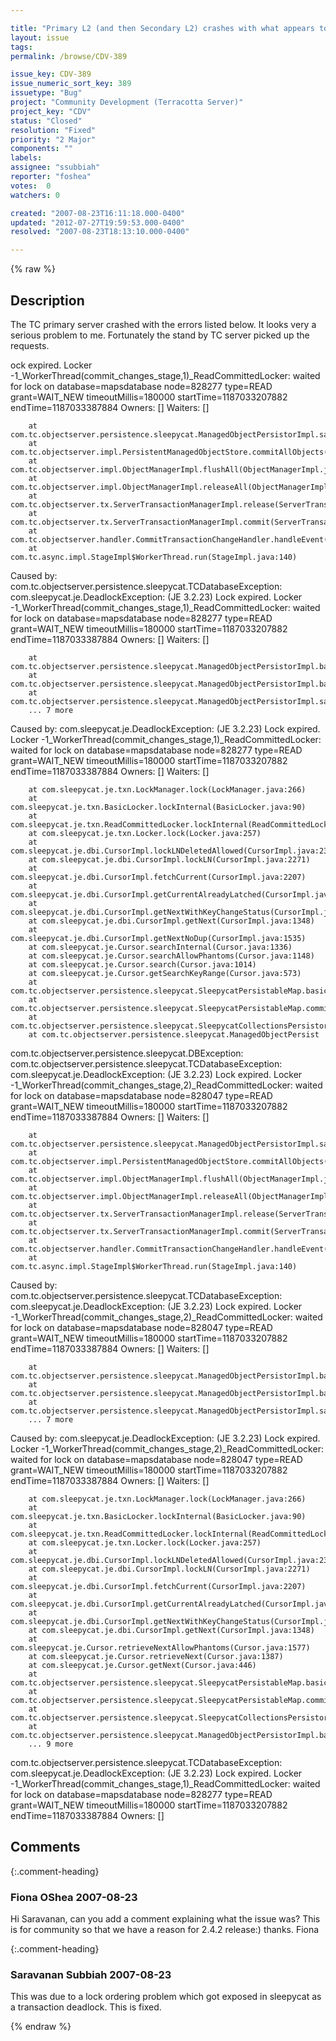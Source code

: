 ```yaml
---

title: "Primary L2 (and then Secondary L2) crashes with what appears to be a BDB Deadlock Exception"
layout: issue
tags: 
permalink: /browse/CDV-389

issue_key: CDV-389
issue_numeric_sort_key: 389
issuetype: "Bug"
project: "Community Development (Terracotta Server)"
project_key: "CDV"
status: "Closed"
resolution: "Fixed"
priority: "2 Major"
components: ""
labels: 
assignee: "ssubbiah"
reporter: "foshea"
votes:  0
watchers: 0

created: "2007-08-23T16:11:18.000-0400"
updated: "2012-07-27T19:59:53.000-0400"
resolved: "2007-08-23T18:13:10.000-0400"

---
```




{% raw %}



## Description

<div markdown="1" class="description">

The TC primary server crashed with the errors listed below. It looks very a serious problem to me. Fortunately the stand by TC server picked up the requests.

ock expired. Locker -1\_WorkerThread(commit\_changes\_stage,1)\_ReadCommittedLocker: waited for lock on database=mapsdatabase node=828277 type=READ grant=WAIT\_NEW timeoutMillis=180000 startTime=1187033207882 endTime=1187033387884 
Owners: [<LockInfo locker="182254\_WorkerThread(commit\_changes\_stage,2)\_Txn" type="WRITE"/>] 
Waiters: [] 

        at com.tc.objectserver.persistence.sleepycat.ManagedObjectPersistorImpl.saveAllObjects(ManagedObjectPersistorImpl.java:296) 
        at com.tc.objectserver.impl.PersistentManagedObjectStore.commitAllObjects(PersistentManagedObjectStore.java:81) 
        at com.tc.objectserver.impl.ObjectManagerImpl.flushAll(ObjectManagerImpl.java:660) 
        at com.tc.objectserver.impl.ObjectManagerImpl.releaseAll(ObjectManagerImpl.java:526) 
        at com.tc.objectserver.tx.ServerTransactionManagerImpl.release(ServerTransactionManagerImpl.java:262) 
        at com.tc.objectserver.tx.ServerTransactionManagerImpl.commit(ServerTransactionManagerImpl.java:253) 
        at com.tc.objectserver.handler.CommitTransactionChangeHandler.handleEvent(CommitTransactionChangeHandler.java:30) 
        at com.tc.async.impl.StageImpl$WorkerThread.run(StageImpl.java:140) 
Caused by: com.tc.objectserver.persistence.sleepycat.TCDatabaseException: com.sleepycat.je.DeadlockException: (JE 3.2.23) Lock expired. Locker -1\_WorkerThread(commit\_changes\_stage,1)\_ReadCommittedLocker: waited for lock on database=mapsdatabase node=828277 type=READ grant=WAIT\_NEW timeoutMillis=180000 startTime=1187033207882 endTime=1187033387884 
Owners: [<LockInfo locker="182254\_WorkerThread(commit\_changes\_stage,2)\_Txn" type="WRITE"/>] 
Waiters: [] 

        at com.tc.objectserver.persistence.sleepycat.ManagedObjectPersistorImpl.basicSaveCollection(ManagedObjectPersistorImpl.java:271)
        at com.tc.objectserver.persistence.sleepycat.ManagedObjectPersistorImpl.basicSaveObject(ManagedObjectPersistorImpl.java:249) 
        at com.tc.objectserver.persistence.sleepycat.ManagedObjectPersistorImpl.saveAllObjects(ManagedObjectPersistorImpl.java:284) 
        ... 7 more 
Caused by: com.sleepycat.je.DeadlockException: (JE 3.2.23) Lock expired. Locker -1\_WorkerThread(commit\_changes\_stage,1)\_ReadCommittedLocker: waited for lock on database=mapsdatabase node=828277 type=READ grant=WAIT\_NEW timeoutMillis=180000 startTime=1187033207882 endTime=1187033387884 
Owners: [<LockInfo locker="182254\_WorkerThread(commit\_changes\_stage,2)\_Txn" type="WRITE"/>] 
Waiters: [] 

        at com.sleepycat.je.txn.LockManager.lock(LockManager.java:266) 
        at com.sleepycat.je.txn.BasicLocker.lockInternal(BasicLocker.java:90) 
        at com.sleepycat.je.txn.ReadCommittedLocker.lockInternal(ReadCommittedLocker.java:69) 
        at com.sleepycat.je.txn.Locker.lock(Locker.java:257) 
        at com.sleepycat.je.dbi.CursorImpl.lockLNDeletedAllowed(CursorImpl.java:2349) 
        at com.sleepycat.je.dbi.CursorImpl.lockLN(CursorImpl.java:2271) 
        at com.sleepycat.je.dbi.CursorImpl.fetchCurrent(CursorImpl.java:2207) 
        at com.sleepycat.je.dbi.CursorImpl.getCurrentAlreadyLatched(CursorImpl.java:1276) 
        at com.sleepycat.je.dbi.CursorImpl.getNextWithKeyChangeStatus(CursorImpl.java:1422) 
        at com.sleepycat.je.dbi.CursorImpl.getNext(CursorImpl.java:1348) 
        at com.sleepycat.je.dbi.CursorImpl.getNextNoDup(CursorImpl.java:1535) 
        at com.sleepycat.je.Cursor.searchInternal(Cursor.java:1336) 
        at com.sleepycat.je.Cursor.searchAllowPhantoms(Cursor.java:1148) 
        at com.sleepycat.je.Cursor.search(Cursor.java:1014) 
        at com.sleepycat.je.Cursor.getSearchKeyRange(Cursor.java:573) 
        at com.tc.objectserver.persistence.sleepycat.SleepycatPersistableMap.basicClear(SleepycatPersistableMap.java:207) 
        at com.tc.objectserver.persistence.sleepycat.SleepycatPersistableMap.commit(SleepycatPersistableMap.java:131) 
        at com.tc.objectserver.persistence.sleepycat.SleepycatCollectionsPersistor.saveMap(SleepycatCollectionsPersistor.java:47) 
        at com.tc.objectserver.persistence.sleepycat.ManagedObjectPersist 

com.tc.objectserver.persistence.sleepycat.DBException: com.tc.objectserver.persistence.sleepycat.TCDatabaseException: com.sleepycat.je.DeadlockException: (JE 3.2.23) Lock expired. Locker -1\_WorkerThread(commit\_changes\_stage,2)\_ReadCommittedLocker: waited for lock on database=mapsdatabase node=828047 type=READ grant=WAIT\_NEW timeoutMillis=180000 startTime=1187033207882 endTime=1187033387884 
Owners: [<LockInfo locker="182255\_WorkerThread(commit\_changes\_stage,1)\_Txn" type="WRITE"/>] 
Waiters: [<LockInfo locker="-1\_WorkerThread(commit\_changes\_stage,0)\_ReadCommittedLocker" type="READ"/>] 

        at com.tc.objectserver.persistence.sleepycat.ManagedObjectPersistorImpl.saveAllObjects(ManagedObjectPersistorImpl.java:296) 
        at com.tc.objectserver.impl.PersistentManagedObjectStore.commitAllObjects(PersistentManagedObjectStore.java:81) 
        at com.tc.objectserver.impl.ObjectManagerImpl.flushAll(ObjectManagerImpl.java:660) 
        at com.tc.objectserver.impl.ObjectManagerImpl.releaseAll(ObjectManagerImpl.java:526) 
        at com.tc.objectserver.tx.ServerTransactionManagerImpl.release(ServerTransactionManagerImpl.java:262) 
        at com.tc.objectserver.tx.ServerTransactionManagerImpl.commit(ServerTransactionManagerImpl.java:253) 
        at com.tc.objectserver.handler.CommitTransactionChangeHandler.handleEvent(CommitTransactionChangeHandler.java:30) 
        at com.tc.async.impl.StageImpl$WorkerThread.run(StageImpl.java:140) 
Caused by: com.tc.objectserver.persistence.sleepycat.TCDatabaseException: com.sleepycat.je.DeadlockException: (JE 3.2.23) Lock expired. Locker -1\_WorkerThread(commit\_changes\_stage,2)\_ReadCommittedLocker: waited for lock on database=mapsdatabase node=828047 type=READ grant=WAIT\_NEW timeoutMillis=180000 startTime=1187033207882 endTime=1187033387884 
Owners: [<LockInfo locker="182255\_WorkerThread(commit\_changes\_stage,1)\_Txn" type="WRITE"/>] 
Waiters: [<LockInfo locker="-1\_WorkerThread(commit\_changes\_stage,0)\_ReadCommittedLocker" type="READ"/>] 

        at com.tc.objectserver.persistence.sleepycat.ManagedObjectPersistorImpl.basicSaveCollection(ManagedObjectPersistorImpl.java:271)
        at com.tc.objectserver.persistence.sleepycat.ManagedObjectPersistorImpl.basicSaveObject(ManagedObjectPersistorImpl.java:249) 
        at com.tc.objectserver.persistence.sleepycat.ManagedObjectPersistorImpl.saveAllObjects(ManagedObjectPersistorImpl.java:284) 
        ... 7 more 
Caused by: com.sleepycat.je.DeadlockException: (JE 3.2.23) Lock expired. Locker -1\_WorkerThread(commit\_changes\_stage,2)\_ReadCommittedLocker: waited for lock on database=mapsdatabase node=828047 type=READ grant=WAIT\_NEW timeoutMillis=180000 startTime=1187033207882 endTime=1187033387884 
Owners: [<LockInfo locker="182255\_WorkerThread(commit\_changes\_stage,1)\_Txn" type="WRITE"/>] 
Waiters: [<LockInfo locker="-1\_WorkerThread(commit\_changes\_stage,0)\_ReadCommittedLocker" type="READ"/>] 

        at com.sleepycat.je.txn.LockManager.lock(LockManager.java:266) 
        at com.sleepycat.je.txn.BasicLocker.lockInternal(BasicLocker.java:90) 
        at com.sleepycat.je.txn.ReadCommittedLocker.lockInternal(ReadCommittedLocker.java:69) 
        at com.sleepycat.je.txn.Locker.lock(Locker.java:257) 
        at com.sleepycat.je.dbi.CursorImpl.lockLNDeletedAllowed(CursorImpl.java:2349) 
        at com.sleepycat.je.dbi.CursorImpl.lockLN(CursorImpl.java:2271) 
        at com.sleepycat.je.dbi.CursorImpl.fetchCurrent(CursorImpl.java:2207) 
        at com.sleepycat.je.dbi.CursorImpl.getCurrentAlreadyLatched(CursorImpl.java:1276) 
        at com.sleepycat.je.dbi.CursorImpl.getNextWithKeyChangeStatus(CursorImpl.java:1422) 
        at com.sleepycat.je.dbi.CursorImpl.getNext(CursorImpl.java:1348) 
        at com.sleepycat.je.Cursor.retrieveNextAllowPhantoms(Cursor.java:1577) 
        at com.sleepycat.je.Cursor.retrieveNext(Cursor.java:1387) 
        at com.sleepycat.je.Cursor.getNext(Cursor.java:446) 
        at com.tc.objectserver.persistence.sleepycat.SleepycatPersistableMap.basicClear(SleepycatPersistableMap.java:214) 
        at com.tc.objectserver.persistence.sleepycat.SleepycatPersistableMap.commit(SleepycatPersistableMap.java:131) 
        at com.tc.objectserver.persistence.sleepycat.SleepycatCollectionsPersistor.saveMap(SleepycatCollectionsPersistor.java:47) 
        at com.tc.objectserver.persistence.sleepycat.ManagedObjectPersistorImpl.basicSaveCollection(ManagedObjectPersistorImpl.java:269)
        ... 9 more 
com.tc.objectserver.persistence.sleepycat.TCDatabaseException: com.sleepycat.je.DeadlockException: (JE 3.2.23) Lock expired. Locker -1\_WorkerThread(commit\_changes\_stage,1)\_ReadCommittedLocker: waited for lock on database=mapsdatabase node=828277 type=READ grant=WAIT\_NEW timeoutMillis=180000 startTime=1187033207882 endTime=1187033387884 
Owners: [<LockInfo locker="182254\_WorkerThread(commit\_changes\_stage,2)\_Txn" type="WRITE"/>] 

</div>

## Comments


{:.comment-heading}
### **Fiona OShea** <span class="date">2007-08-23</span>

<div markdown="1" class="comment">

Hi Saravanan, can you add a comment explaining what the issue was? This is for community so that we have a reason for 2.4.2 release:) thanks. Fiona

</div>


{:.comment-heading}
### **Saravanan Subbiah** <span class="date">2007-08-23</span>

<div markdown="1" class="comment">

This was due to a lock ordering problem which got exposed in sleepycat as a transaction deadlock. This is fixed.

</div>



{% endraw %}
